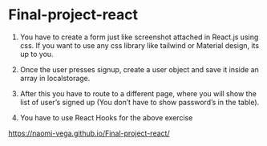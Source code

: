 # Final-project-react

1. You have to create a form just like screenshot attached in React.js using css. If you want to use any css library like tailwind or Material design, its up to you.

2. Once the user presses signup, create a user object and save it inside an array in localstorage.

3. After this you have to route to a different page, where you will show the list of user’s signed up (You don’t have to show password’s in the table).

4. You have to use React Hooks for the above exercise

https://naomi-vega.github.io/Final-project-react/
